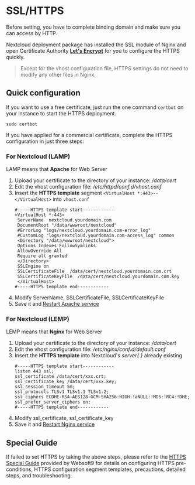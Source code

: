 # SSL/HTTPS

Before setting, you have to complete binding domain and make sure you can access by HTTP.

Nextcloud deployment package has installed the SSL module of Nginx and open Certificate Authority **[Let's Encrypt](https://letsencrypt.org/)** for you to configure the HTTPS quickly.

> Except for the vhost configuration file, HTTPS settings do not need to modify any other files in Nginx.

## Quick configuration

If you want to use a free certificate, just run the one command `certbot` on your instance to start the HTTPS deployment.
```
sudo certbot
```

If you have applied for a commercial certificate, complete the HTTPS configuration in just three steps:
### For Nextcloud (LAMP)

LAMP means that **Apache** for Web Server

1. Upload your certificate to the directory of your instance: */data/cert* 
2. Edit the vhost configuration file: */etc/httpd/conf.d/vhost.conf* 
3. Insert the **HTTPS template**  segment `<VirtualHost *:443>--</VirtualHost>` into `vhost.conf`
   ``` text
   #-----HTTPS template start------------
   <VirtualHost *:443>
    ServerName  nextcloud.yourdomain.com
    DocumentRoot "/data/wwwroot/nextcloud"
    #ErrorLog "logs/nextcloud.yourdomain.com-error_log"
    #CustomLog "logs/nextcloud.yourdomain.com-access_log" common
    <Directory "/data/wwwroot/nextcloud">
    Options Indexes FollowSymlinks
    AllowOverride All
    Require all granted
    </Directory>
    SSLEngine on
    SSLCertificateFile  /data/cert/nextcloud.yourdomain.com.crt
    SSLCertificateKeyFile  /data/cert/nextcloud.yourdomain.com.key
    </VirtualHost>
   #-----HTTPS template end------------
   ```
4. Modify ServerName, SSLCertificateFile, SSLCertificateKeyFile
5. Save it and [Restart Apache service](/admin-services.md#apache)

### For Nextcloud (LEMP)

LEMP means that **Nginx** for Web Server

1. Upload your certificate to the directory of your instance: */data/cert* 
2. Edit the vhost configuration file: */etc/nginx/conf.d/default.conf* 
3. Insert the **HTTPS template** into Nextcloud's *server{ }* already existing
   ``` text
   #-----HTTPS template start------------
   listen 443 ssl; 
   ssl_certificate /data/cert/xxx.crt;
   ssl_certificate_key /data/cert/xxx.key;
   ssl_session_timeout 5m;
   ssl_protocols TLSv1 TLSv1.1 TLSv1.2;
   ssl_ciphers ECDHE-RSA-AES128-GCM-SHA256:HIGH:!aNULL:!MD5:!RC4:!DHE;
   ssl_prefer_server_ciphers on;
   #-----HTTPS template end------------
   ```
4. Modify ssl_certificate, ssl_certificate_key
5. Save it and [Restart Nginx service](/admin-services.md#nginx)

## Special Guide

If failed to set HTTPS by taking the above steps, please refer to the [HTTPS Special Guide](https://support.websoft9.com/docs/faq/tech-https.html#nginx) provided by Websoft9 for details on configuring HTTPS pre-conditions, HTTPS configuration segment templates, precautions, detailed steps, and troubleshooting.